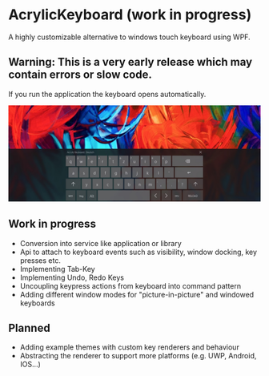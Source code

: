 # AcrylicKeyboard (work in progress)
A highly customizable alternative to windows touch keyboard using WPF.

## Warning: This is a very early release which may contain errors or slow code.


If you run the application the keyboard opens automatically.

![Functional layout][base_layout_example]

[base_layout_example]: https://github.com/ChargeProduction/AcrylicKeyboard/blob/master/Images/base_layout_example.jpg "Example Screenshot"


## Work in progress
* Conversion into service like application or library
* Api to attach to keyboard events such as visibility, window docking, key presses etc.
* Implementing Tab-Key
* Implementing Undo, Redo Keys
* Uncoupling keypress actions from keyboard into command pattern
* Adding different window modes for "picture-in-picture" and windowed keyboards

## Planned
* Adding example themes with custom key renderers and behaviour
* Abstracting the renderer to support more platforms (e.g. UWP, Android, IOS...)
